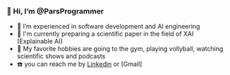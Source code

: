 ### 👋 Hi, I’m @ParsProgrammer
- 👀 I’m experienced in software development and AI engineering
- :brain:	I'm currently preparing a scientific paper in the field of XAI (Explainable AI)
- 🧩 My favorite hobbies are going to the gym, playing vollyball, watching scientific shows and podcasts
- ☎️ you can reach me by  [Linkedin](https://www.linkedin.com/in/mobin-shahidi/) or [Gmail]
<!---
mobinpersi/mobinpersi is a ✨ special ✨ repository because its `README.md` (this file) appears on your GitHub profile.
You can click the Preview link to take a look at your changes.
--->
